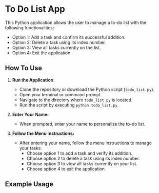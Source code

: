 # To Do List App

This Python application allows the user to manage a to-do list with the following functionalities:

- Option 1: Add a task and confirm its successful addition.
- Option 2: Delete a task using its index number.
- Option 3: View all tasks currently on the list.
- Option 4: Exit the application.

## How To Use

1. **Run the Application:**
   - Clone the repository or download the Python script (`todo_list.py`).
   - Open your terminal or command prompt.
   - Navigate to the directory where `todo_list.py` is located.
   - Run the script by executing `python todo_list.py`.

2. **Enter Your Name:**
   - When prompted, enter your name to personalize the to-do list.

3. **Follow the Menu Instructions:**
   - After entering your name, follow the menu instructions to manage your tasks:
     - Choose option 1 to add a task and verify its addition.
     - Choose option 2 to delete a task using its index number.
     - Choose option 3 to view all tasks currently on your list.
     - Choose option 4 to exit the application.

## Example Usage



